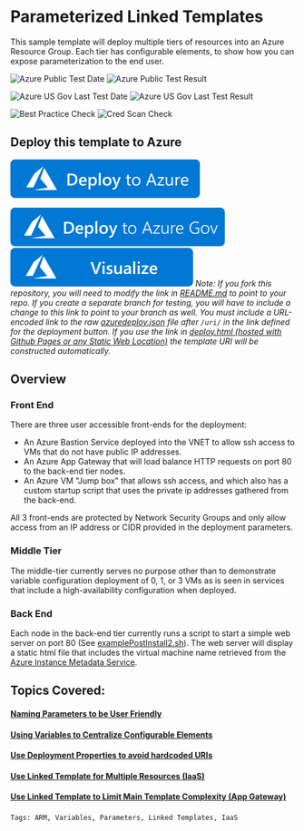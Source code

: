 # Parameterized Linked Templates

This sample template will deploy multiple tiers of resources into an Azure Resource Group.  Each tier has configurable elements, to show how you can expose parameterization to the end user.

![Azure Public Test Date](https://azurequickstartsservice.blob.core.windows.net/badges/301-parameterized-linked-templates/PublicLastTestDate.svg)
![Azure Public Test Result](https://azurequickstartsservice.blob.core.windows.net/badges/301-parameterized-linked-templates/PublicDeployment.svg)

![Azure US Gov Last Test Date](https://azurequickstartsservice.blob.core.windows.net/badges/301-parameterized-linked-templates/FairfaxLastTestDate.svg)
![Azure US Gov Last Test Result](https://azurequickstartsservice.blob.core.windows.net/badges/301-parameterized-linked-templates/FairfaxDeployment.svg)

![Best Practice Check](https://azurequickstartsservice.blob.core.windows.net/badges/301-parameterized-linked-templates/BestPracticeResult.svg)
![Cred Scan Check](https://azurequickstartsservice.blob.core.windows.net/badges/301-parameterized-linked-templates/CredScanResult.svg)

## Deploy this template to Azure
[![Deploy To Azure](https://raw.githubusercontent.com/Azure/azure-quickstart-templates/master/1-CONTRIBUTION-GUIDE/images/deploytoazure.svg?sanitize=true)](https://portal.azure.com/#create/Microsoft.Template/uri/https%3A%2F%2Fraw.githubusercontent.com%2FAzure%2Fazure-quickstart-templates%2Fmaster%2F301-parameterized-linked-templates%2Fazuredeploy.json)

[![Deploy To Azure US Gov](https://raw.githubusercontent.com/Azure/azure-quickstart-templates/master/1-CONTRIBUTION-GUIDE/images/deploytoazuregov.svg?sanitize=true)](https://portal.azure.us/#create/Microsoft.Template/uri/https%3A%2F%2Fraw.githubusercontent.com%2FAzure%2Fazure-quickstart-templates%2Fmaster%2F301-parameterized-linked-templates%2Fazuredeploy.json)
[![Visualize](https://raw.githubusercontent.com/Azure/azure-quickstart-templates/master/1-CONTRIBUTION-GUIDE/images/visualizebutton.svg?sanitize=true)](http://armviz.io/#/?load=https%3A%2F%2Fraw.githubusercontent.com%2FAzure%2Fazure-quickstart-templates%2Fmaster%2F301-parameterized-linked-templates%2Fazuredeploy.json)
*Note: If you fork this repository, you will need to modify the link in [README.md](README.md) to point to your repo.  If you create a separate branch for testing, you will have to include a change to this link to point to your branch as well. You must include a URL-encoded link to the raw [azuredeploy.json](azuredeploy.json) file after `/uri/` in the link defined for the deployment button. If you use the link in [deploy.html (hosted with Github Pages or any Static Web Location)](https://hallihan.github.io/arm-examples/deploy.html) the template URI will be constructed automatically.* 

## Overview

### Front End
There are three user accessible front-ends for the deployment:
* An Azure Bastion Service deployed into the VNET to allow ssh access to VMs that do not have public IP addresses.
* An Azure App Gateway that will load balance HTTP requests on port 80 to the back-end tier nodes.
* An Azure VM "Jump box" that allows ssh access, and which also has a custom startup script that uses the private ip addresses gathered from the back-end.

All 3 front-ends are protected by Network Security Groups and only allow access from an IP address or CIDR provided in the deployment parameters.

### Middle Tier
The middle-tier currently serves no purpose other than to demonstrate variable configuration deployment of 0, 1, or 3 VMs as is seen in services that include a high-availability configuration when deployed.

### Back End
Each node in the back-end tier currently runs a script to start a simple web server on port 80 (See [examplePostInstall2.sh](scripts/examplepostinstall2.sh)).  The web server will display a static html file that includes the virtual machine name retrieved from the [Azure Instance Metadata Service](https://docs.microsoft.com/en-us/azure/virtual-machines/windows/instance-metadata-service).

## Topics Covered:

#### [Naming Parameters to be User Friendly](detail/userfriendlyparameters.md)
#### [Using Variables to Centralize Configurable Elements](detail/complexvariables.md)
#### [Use Deployment Properties to avoid hardcoded URIs](detail/templatelink.md)
#### [Use Linked Template for Multiple Resources (IaaS)](detail/vmtemplate.md)
#### [Use Linked Template to Limit Main Template Complexity (App Gateway)](detail/agtemplate.md)

`Tags: ARM, Variables, Parameters, Linked Templates, IaaS`